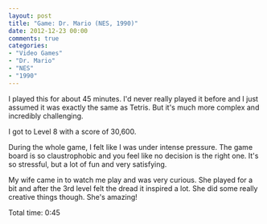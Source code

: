 ```yaml
---
layout: post
title: "Game: Dr. Mario (NES, 1990)"
date: 2012-12-23 00:00
comments: true
categories:
- "Video Games"
- "Dr. Mario"
- "NES"
- "1990"
---
```


I played this for about 45 minutes. I'd never really played it
before and I just assumed it was exactly the same as Tetris. But
it's much more complex and incredibly challenging.

I got to Level 8 with a score of 30,600.

During the whole game, I felt like I was under intense
pressure. The game board is so claustrophobic and you feel like
no decision is the right one. It's so stressful, but a lot of fun
and very satisfying.

My wife came in to watch me play and was very curious. She played
for a bit and after the 3rd level felt the dread it inspired a
lot. She did some really creative things though. She's amazing!

Total time: 0:45
